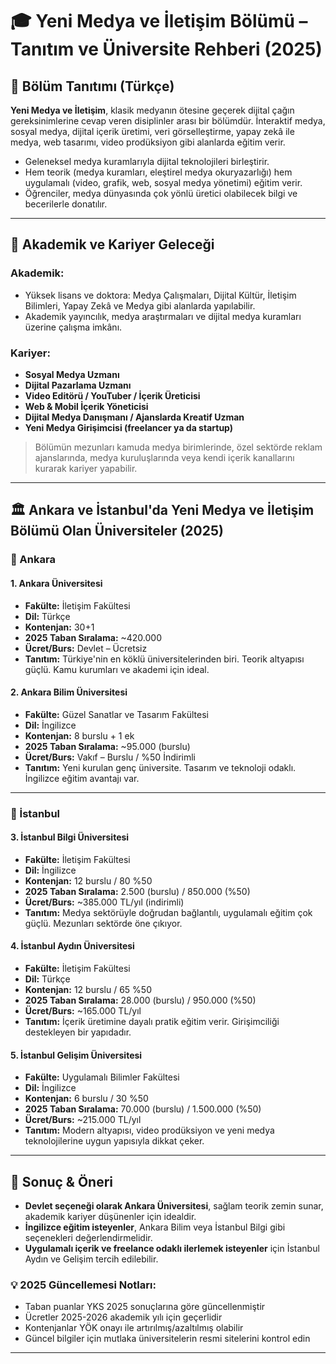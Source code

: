 # 🎓 Yeni Medya ve İletişim Bölümü – Tanıtım ve Üniversite Rehberi (2025)

## 📘 Bölüm Tanıtımı (Türkçe)

**Yeni Medya ve İletişim**, klasik medyanın ötesine geçerek dijital çağın gereksinimlerine cevap veren disiplinler arası bir bölümdür. İnteraktif medya, sosyal medya, dijital içerik üretimi, veri görselleştirme, yapay zekâ ile medya, web tasarımı, video prodüksiyon gibi alanlarda eğitim verir.

- Geleneksel medya kuramlarıyla dijital teknolojileri birleştirir.
- Hem teorik (medya kuramları, eleştirel medya okuryazarlığı) hem uygulamalı (video, grafik, web, sosyal medya yönetimi) eğitim verir.
- Öğrenciler, medya dünyasında çok yönlü üretici olabilecek bilgi ve becerilerle donatılır.

---

## 🎯 Akademik ve Kariyer Geleceği

### Akademik:
- Yüksek lisans ve doktora: Medya Çalışmaları, Dijital Kültür, İletişim Bilimleri, Yapay Zekâ ve Medya gibi alanlarda yapılabilir.
- Akademik yayıncılık, medya araştırmaları ve dijital medya kuramları üzerine çalışma imkânı.

### Kariyer:
- **Sosyal Medya Uzmanı**  
- **Dijital Pazarlama Uzmanı**  
- **Video Editörü / YouTuber / İçerik Üreticisi**  
- **Web & Mobil İçerik Yöneticisi**  
- **Dijital Medya Danışmanı / Ajanslarda Kreatif Uzman**  
- **Yeni Medya Girişimcisi (freelancer ya da startup)**  

> Bölümün mezunları kamuda medya birimlerinde, özel sektörde reklam ajanslarında, medya kuruluşlarında veya kendi içerik kanallarını kurarak kariyer yapabilir.

---

## 🏛 Ankara ve İstanbul'da Yeni Medya ve İletişim Bölümü Olan Üniversiteler (2025)

### 📍 Ankara

#### 1. **Ankara Üniversitesi**
- **Fakülte:** İletişim Fakültesi  
- **Dil:** Türkçe  
- **Kontenjan:** 30+1  
- **2025 Taban Sıralama:** ~420.000  
- **Ücret/Burs:** Devlet – Ücretsiz  
- **Tanıtım:** Türkiye'nin en köklü üniversitelerinden biri. Teorik altyapısı güçlü. Kamu kurumları ve akademi için ideal.

#### 2. **Ankara Bilim Üniversitesi**
- **Fakülte:** Güzel Sanatlar ve Tasarım Fakültesi  
- **Dil:** İngilizce  
- **Kontenjan:** 8 burslu + 1 ek  
- **2025 Taban Sıralama:** ~95.000 (burslu)  
- **Ücret/Burs:** Vakıf – Burslu / %50 İndirimli  
- **Tanıtım:** Yeni kurulan genç üniversite. Tasarım ve teknoloji odaklı. İngilizce eğitim avantajı var.

---

### 📍 İstanbul

#### 3. **İstanbul Bilgi Üniversitesi**
- **Fakülte:** İletişim Fakültesi  
- **Dil:** İngilizce  
- **Kontenjan:** 12 burslu / 80 %50  
- **2025 Taban Sıralama:** 2.500 (burslu) / 850.000 (%50)  
- **Ücret/Burs:** ~385.000 TL/yıl (indirimli)  
- **Tanıtım:** Medya sektörüyle doğrudan bağlantılı, uygulamalı eğitim çok güçlü. Mezunları sektörde öne çıkıyor.

#### 4. **İstanbul Aydın Üniversitesi**
- **Fakülte:** İletişim Fakültesi  
- **Dil:** Türkçe  
- **Kontenjan:** 12 burslu / 65 %50  
- **2025 Taban Sıralama:** 28.000 (burslu) / 950.000 (%50)  
- **Ücret/Burs:** ~165.000 TL/yıl  
- **Tanıtım:** İçerik üretimine dayalı pratik eğitim verir. Girişimciliği destekleyen bir yapıdadır.

#### 5. **İstanbul Gelişim Üniversitesi**
- **Fakülte:** Uygulamalı Bilimler Fakültesi  
- **Dil:** İngilizce  
- **Kontenjan:** 6 burslu / 30 %50  
- **2025 Taban Sıralama:** 70.000 (burslu) / 1.500.000 (%50)  
- **Ücret/Burs:** ~215.000 TL/yıl  
- **Tanıtım:** Modern altyapısı, video prodüksiyon ve yeni medya teknolojilerine uygun yapısıyla dikkat çeker.

---

## 📌 Sonuç & Öneri

- **Devlet seçeneği olarak Ankara Üniversitesi**, sağlam teorik zemin sunar, akademik kariyer düşünenler için idealdir.
- **İngilizce eğitim isteyenler**, Ankara Bilim veya İstanbul Bilgi gibi seçenekleri değerlendirmelidir.
- **Uygulamalı içerik ve freelance odaklı ilerlemek isteyenler** için İstanbul Aydın ve Gelişim tercih edilebilir.

### 💡 2025 Güncellemesi Notları:
- Taban puanlar YKS 2025 sonuçlarına göre güncellenmiştir
- Ücretler 2025-2026 akademik yılı için geçerlidir
- Kontenjanlar YÖK onayı ile artırılmış/azaltılmış olabilir
- Güncel bilgiler için mutlaka üniversitelerin resmi sitelerini kontrol edin

---
